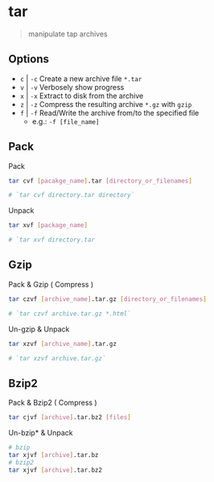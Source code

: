 # tar

> manipulate tap archives

## Options

- `c` | `-c` Create a new archive file `*.tar`
- `v` | `-v` Verbosely show progress
- `x` | `-x` Extract to disk from the archive
- `z` | `-z` Compress the resulting archive `*.gz` with `gzip`
- `f` | `-f` Read/Write the archive from/to the specified file
    - e.g.: `-f [file_name]`

## Pack

Pack

```bash
tar cvf [pacakge_name].tar [directory_or_filenames]

# `tar cvf directory.tar directory`
```

Unpack

```bash
tar xvf [package_name]

# `tar xvf directory.tar
```

## Gzip

Pack & Gzip ( Compress )

```bash
tar czvf [archive_name].tar.gz [directory_or_filenames]

# `tar czvf archive.tar.gz *.html`
```

Un-gzip & Unpack

```bash
tar xzvf [archive_name].tar.gz

# `tar xzvf archive.tar.gz`
```

## Bzip2

Pack & Bzip2 ( Compress )

```bash
tar cjvf [archive].tar.bz2 [files]
```

Un-bzip\* & Unpack

```bash
# bzip
tar xjvf [archive].tar.bz
# bzip2
tar xjvf [archive].tar.bz2
```
